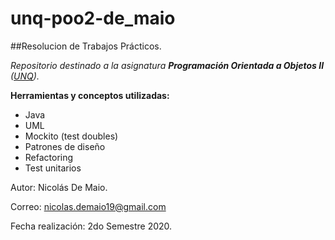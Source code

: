 # unq-poo2-de_maio

##Resolucion de Trabajos Prácticos.

*Repositorio destinado a la asignatura **Programación Orientada a Objetos II** ([UNQ](blank:#http://www.unq.edu.ar/)).*

**Herramientas y conceptos utilizadas:**
- Java
- UML
- Mockito (test doubles)
- Patrones de diseño
- Refactoring
- Test unitarios

Autor: Nicolás De Maio.

Correo: [nicolas.demaio19@gmail.com](mailto:nicolas.demaio19@gmail.com)

Fecha realización: 2do Semestre 2020.
